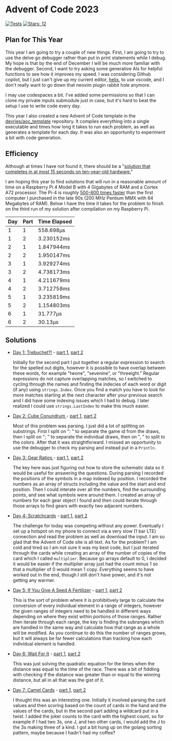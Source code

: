 # Advent of Code 2023

[![Tests](https://github.com/devries/advent_of_code_2023/actions/workflows/main.yml/badge.svg)](https://github.com/devries/advent_of_code_2023/actions/workflows/main.yml)
[![Stars: 12](https://img.shields.io/badge/⭐_Stars-12-yellow)](https://adventofcode.com/2023)

## Plan for This Year

This year I am going to try a couple of new things. First, I am going to try to
use the delve go debugger rather than put in print statements while I debug. My
hope is that by the end of December I will be much more familiar with the
debugger. Second, I want to try asking some generative AIs for helpful functions
to see how it improves my speed. I was considering Github copilot, but I just
can't give up my current editor, [helix](https://helix-editor.com/), to use
vscode, and I don't really want to go down that neovim plugin rabbit hole
anymore. 

I may use codespaces a bit. I've added some permissions so that I can clone my
private inputs submodule just in case, but it's hard to beat the setup I use to
write code every day.

This year I also created a new Advent of Code template in the
[devries/aoc_template](https://github.com/devries/aoc_template) repository. It
compiles everything into a single executable and times how long it takes to run
each problem, as well as generates a template for each day. It was also an
opportunity to experiment a bit with code generation.

## Efficiency

Although at times I have not found it, there should be a "[solution that completes
in at most 15 seconds on ten-year-old hardware.](https://adventofcode.com/2023/about)"

I am hoping this year to find solutions that will run in a reasonable amount of
time on a Raspberry Pi 4 Model B with 4 Gigabytes of RAM and a Cortex A72
processor. The Pi-4 is roughly [500-600 times faster](https://timeartisan.org/fftbench/)
than the first computer I purchased in the late 90s (200 MHz Pentium MMX with 64
Megabytes of RAM). Below I have the time it takes for the problem to finish on
the third run of my solution after compilation on my Raspberry Pi.

| Day | Part | Time Elapsed |
| :-- | :--- | :----------- |
| 1   | 1    | 558.698µs    |
| 1   | 2    | 3.230152ms   |
| 2   | 1    | 1.847944ms   |
| 2   | 2    | 1.950147ms   |
| 3   | 1    | 3.929274ms   |
| 3   | 2    | 4.738173ms   |
| 4   | 1    | 4.211679ms   |
| 4   | 2    | 3.712758ms   |
| 5   | 1    | 3.235819ms   |
| 5   | 2    | 1.154803ms   |
| 6   | 1    | 31.777µs     |
| 6   | 2    | 30.13µs      |

## Solutions

- [Day 1: Trebuchet?!](https://adventofcode.com/2023/day/1) - [part 1](day01p1/solution.go), [part 2](day01p2/solution.go)

  Initially for the second part I put together a regular expression to search
  for the spelled out digits, however it is possible to have overlap between 
  these words, for example "twone", "sevenine", or "threeight." Regular
  expressions do not capture overlapping matches, so I switched to cycling 
  through the names and finding the indecies of each word or digit (if any)
  using `strings.Index`. Once you find a match you have to look for more
  matches starting at the next character after your previous search and I did
  have some indexing issues which I had to debug. I later realized I could use
  `strings.LastIndex` to make this much easier.

- [Day 2: Cube Conundrum ](https://adventofcode.com/2023/day/2) - [part 1](day02p1/solution.go), [part 2](day02p2/solution.go)

  Most of this problem was parsing. I just did a lot of splitting on substrings.
  First I split on ": " to separate the game id from the draws, then I split on
  "; " to separate the individual draws, then on ", " to split to the colors.
  After that it was straightforward. I missed an opportunity to use the debugger
  to check my parsing and instead put in a `Println`. 

- [Day 3: Gear Ratios ](https://adventofcode.com/2023/day/3) - [part 1](day03p1/solution.go), [part 2](day03p2/solution.go)

  The key here was just figuring out how to store the schematic data so it would
  be useful for answering the questions. During parsing I recorded the positions
  of the symbols in a map indexed by position. I recorded the numbers as an
  array of structs including the value and the start and end position. Then I
  could interate over all the numbers, find the surrounding points, and see what
  symbols were around them. I created an array of numbers for each gear object
  I found and then could iterate through those arrays to find gears with 
  exactly two adjacent numbers. 

- [Day 4: Scratchcards](https://adventofcode.com/2023/day/4) - [part 1](day04p1/solution.go), [part 2](day04p2/solution.go)

  The challenge for today was competing without any power. Eventually I set up a
  hotspot on my phone to connect via a very slow (1 bar LTE) connection and
  read the problem as well as download the input. I am so glad that the Advent
  of Code site is all text. As for the problem? I am cold and tired so I am not
  sure it was my best code, but I just iterated through the cards while creating
  an array of the number of copies of the card which I called `multiplier`.
  Because go arrays default to 0, I decided it would be easier if the multiplier
  array just had the count minus 1 so that a multiplier of 0 would mean 1 copy.
  Everything seems to have worked out in the end, though I still don't have
  power, and it's not getting any warmer.

- [Day 5: If You Give A Seed A Fertilizer](https://adventofcode.com/2023/day/5) - [part 1](day05p1/solution.go), [part 2](day05p2/solution.go)

  This is the sort of problem where it is prohibitively large to calculate the
  conversion of every individual element in a range of integers, however the
  given ranges of integers need to be handled in different ways depending on
  where they exist within portions of those ranges. Rather then iterate through
  each range, the key is finding the subranges which are handled in the same way
  and calculate how that range as a whole will be modified. As you continue to
  do this the number of ranges grows, but it will always be far fewer
  calculations than tracking how each individual element is handled.

- [Day 6: Wait For It](https://adventofcode.com/2023/day/6) - [part 1](day06p1/solution.go), [part 2](day06p2/solution.go)

  This was just solving the quadratic equation for the times when the distance
  was equal to the time of the race. There was a bit of fiddling with checking
  if the distance was greater than or equal to the winning distance, but all in
  all that was the gist of it.

- [Day 7: Camel Cards](https://adventofcode.com/2023/day/7) - [part 1](day07p1/solution.go), [part 2](day07p2/solution.go)

  I thought this was an interesting one. Initially it involved parsing the card
  values and then scoring based on the count of cards in the hand and the values
  of the cards, but in the second part adding a wildcard put in a twist. I added
  the joker counts to the card with the highest count, so for example if I had
  two 3s, one J, and two other cards, I would add the J to the 3s making three
  of a kind. I got a bit hung up on the golang sorting pattern, maybe because I
  hadn't had my coffee?
